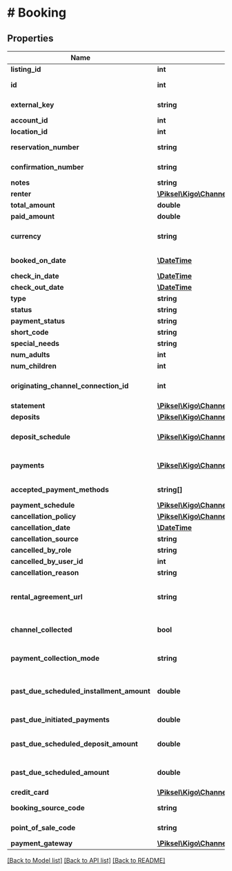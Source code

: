 # # Booking

## Properties

Name | Type | Description | Notes
------------ | ------------- | ------------- | -------------
**listing_id** | **int** | Listing ID | [optional]
**id** | **int** | Location Booking ID | [optional]
**external_key** | **string** | KVRS ID for a Booking | [optional]
**account_id** | **int** | Account ID | [optional]
**location_id** | **int** | Location ID | [optional]
**reservation_number** | **string** | Reservation Number | [optional]
**confirmation_number** | **string** | Confirmation Number | [optional]
**notes** | **string** | Notes | [optional]
**renter** | [**\Piksel\Kigo\ChannelsV2\Model\Person**](Person.md) |  | [optional]
**total_amount** | **double** | Total Amount | [optional]
**paid_amount** | **double** | Paid Amount | [optional]
**currency** | **string** | Currency used for the Statements and Payments | [optional]
**booked_on_date** | [**\DateTime**](\DateTime.md) | Booking Date (UTC) | [optional]
**check_in_date** | [**\DateTime**](\DateTime.md) | Check In Date | [optional]
**check_out_date** | [**\DateTime**](\DateTime.md) | Check Out Date | [optional]
**type** | **string** | Type ID | [optional]
**status** | **string** | Status ID | [optional]
**payment_status** | **string** | Status ID | [optional]
**short_code** | **string** | Short Code ID | [optional]
**special_needs** | **string** | Special Needs | [optional]
**num_adults** | **int** | Number of Adults | [optional]
**num_children** | **int** | Number of Children | [optional]
**originating_channel_connection_id** | **int** | ChannelConnection ID that created the booking | [optional]
**statement** | [**\Piksel\Kigo\ChannelsV2\Model\GuestStatement**](GuestStatement.md) |  | [optional]
**deposits** | [**\Piksel\Kigo\ChannelsV2\Model\DepositStatement**](DepositStatement.md) |  | [optional]
**deposit_schedule** | [**\Piksel\Kigo\ChannelsV2\Model\ScheduledTransaction[]**](ScheduledTransaction.md) | A collection of refundable payments | [optional]
**payments** | [**\Piksel\Kigo\ChannelsV2\Model\Transaction[]**](Transaction.md) | Paid Transactions and Scheduled Payments | [optional]
**accepted_payment_methods** | **string[]** | Accepted Credit Card Brands | [optional]
**payment_schedule** | [**\Piksel\Kigo\ChannelsV2\Model\PaymentSchedule**](PaymentSchedule.md) |  | [optional]
**cancellation_policy** | [**\Piksel\Kigo\ChannelsV2\Model\CancellationPolicy**](CancellationPolicy.md) |  | [optional]
**cancellation_date** | [**\DateTime**](\DateTime.md) |  | [optional]
**cancellation_source** | **string** |  | [optional]
**cancelled_by_role** | **string** |  | [optional]
**cancelled_by_user_id** | **int** |  | [optional]
**cancellation_reason** | **string** |  | [optional]
**rental_agreement_url** | **string** | Terms And Conditions Url (Taken from Contract Plan) | [optional]
**channel_collected** | **bool** | Tells if the channel will process the payments | [optional]
**payment_collection_mode** | **string** | Defines how the booking will be paid | [optional]
**past_due_scheduled_installment_amount** | **double** | Sum Pending Past Scheduled Installment Payments | [optional]
**past_due_initiated_payments** | **double** | Sum of Initiated Payments | [optional]
**past_due_scheduled_deposit_amount** | **double** | Sum Pending Past Scheduled Deposit Payment | [optional]
**past_due_scheduled_amount** | **double** | Sum All Pending Past Scheduled Payments | [optional] [readonly]
**credit_card** | [**\Piksel\Kigo\ChannelsV2\Model\CreditCardResponse**](CreditCardResponse.md) |  | [optional]
**booking_source_code** | **string** | Booking Source (code) | [optional]
**point_of_sale_code** | **string** | Point of Sale (code) | [optional]
**payment_gateway** | [**\Piksel\Kigo\ChannelsV2\Model\PaymentGateway**](PaymentGateway.md) |  | [optional]

[[Back to Model list]](../../README.md#models) [[Back to API list]](../../README.md#endpoints) [[Back to README]](../../README.md)
